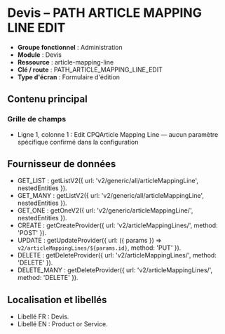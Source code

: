 # Devis – PATH ARTICLE MAPPING LINE EDIT

- **Groupe fonctionnel** : Administration
- **Module** : Devis
- **Ressource** : article-mapping-line
- **Clé / route** : PATH_ARTICLE_MAPPING_LINE_EDIT
- **Type d'écran** : Formulaire d'édition

## Contenu principal
### Grille de champs
- Ligne 1, colonne 1 : Edit CPQArticle Mapping Line — aucun paramètre spécifique confirmé dans la configuration

## Fournisseur de données
- GET_LIST : getListV2({
  url: 'v2/generic/all/articleMappingLine',
  nestedEntities
}).
- GET_MANY : getListV2({
  url: 'v2/generic/all/articleMappingLine',
  nestedEntities
}).
- GET_ONE : getOneV2({
  url: 'v2/generic/articleMappingLine/',
  nestedEntities
}).
- CREATE : getCreateProvider({
  url: 'v2/articleMappingLines/',
  method: 'POST'
}).
- UPDATE : getUpdateProvider({
  url: ({
    params
  }) => `v2/articleMappingLines/${params.id}`,
  method: 'PUT'
}).
- DELETE : getDeleteProvider({
  url: 'v2/articleMappingLines/',
  method: 'DELETE'
}).
- DELETE_MANY : getDeleteProvider({
  url: 'v2/articleMappingLines/',
  method: 'DELETE'
}).

## Localisation et libellés
- Libellé FR : Devis.
- Libellé EN : Product or Service.